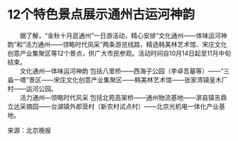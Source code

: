# 12个特色景点展示通州古运河神韵  

&emsp;&emsp;据了解，“金秋十月逛通州”一日游活动，精心安排“文化通州——体味运河神韵”和“活力通州——领略时代风采”两条游览线路，精选韩美林艺术馆、宋庄文化创意产业集聚区等12个景点，供广大市民参观。活动时间自10月14日起至11月中旬结束。  
&emsp;&emsp;文化通州—体味运河神韵 包括八里桥——西海子公园（李卓吾墓等）——“三庙一塔”景区——宋庄文化创意产业集聚区——韩美林艺术馆——张家湾镇皇木厂村——运河公园。  
&emsp;&emsp;活力通州—领略时代风采 包括北苑高架桥——通州物流基地——漷县镇吉鼎立达采摘园——台湖镇外郎营村（新农村试点村）——北京光机电一体化产业基地。  
  
来源：北京晚报